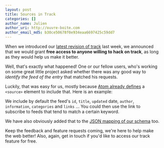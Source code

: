```yaml
---
layout: post
title: Sources in Track
categories: []
author_name: Julien
author_uri: http://ouvre-boite.com
author_email_md5: b30ce50678f0e934eaa6697425c59dd7
---
```


When we introduced our [latest revision of track](http://blog.superfeedr.com/stemming-track/) last week, we announced that we would grant **free access to anyone willing to hack on track**, as long as they would help us make it better.

Well, that's exactly what happened! One or our fellow users, who's working on some great little project asked whether there was any good way to *identify the feed of the entry* that matched his requests.

Luckily, that was easy for us, mostly because [Atom already defines](https://tools.ietf.org/html/rfc4287#section-4.2.11) a `<source>` element to include that. Here is an example:

<script src="https://gist.github.com/julien51/4747363.js">
</script>

We include by default the feed's `id`, `title`, `updated` date, `author`, `information`, `categories` and `links` ... You could then use the link to subscribe to feeds that tend to match a certain keyword.

We have also obviously added that to the [JSON mapping of our schema](http://superfeedr.com/documentation#json_schema) too.

Keep the feedback and feature requests coming, we're here to help make the web better! Also, again, get in touch if you'd like to access our track feature for free.


